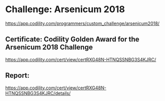﻿# Challenge: Arsenicum 2018
https://app.codility.com/programmers/custom_challenge/arsenicum2018/

## Certificate: Codility Golden Award for the Arsenicum 2018 Challenge
https://app.codility.com/cert/view/certRXG48N-HTNQSSNBG3S4KJRC/

## Report:
https://app.codility.com/cert/view/certRXG48N-HTNQSSNBG3S4KJRC/details/